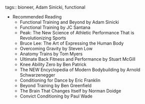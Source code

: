 tags:: bioneer, Adam Sinicki, functional

- Recommended Reading
	- Functional Training and Beyond by Adam Sinicki
	- Functional Training by JC Santana
	- Peak: The New Science of Athletic Performance That is Revolutionizing Sports
	- Bruce Lee: The Art of Expressing the Human Body
	- Overcoming Gravity by Steven Low
	- Anatomy Trains by Tom Myers
	- Ultimate Back Fitness and Performance by Stuart McGill
	- Knee Ability Zero by Ben Patrick
	- The NEW Encyclopedia of Modern Bodybuilding by Arnold Schwarzenegger
	- Conditioning for Dance by Eric Franklin
	- Beyond Training by Ben Greenfield
	- The Brain That Changes Itself by Norman Doidge
	- Convict Conditioning by Paul Wade